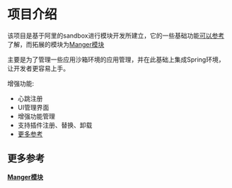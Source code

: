 # 项目介绍

该项目是基于阿里的sandbox进行模块开发所建立，它的一些基础功能[可以参考](./SANDBOX-README.md)了解，而拓展的模块为[Manger模块](./sandbox-manager/README.md)

主要是为了管理一些应用沙箱环境的应用管理，并在此基础上集成Spring环境，让开发者更容易上手。

增强功能:

- 心跳注册
- UI管理界面
- 增强功能管理
- 支持插件注册、替换、卸载
- [更多参考](./sandbox-manager/sandbox-manager-module/README.md)

## 更多参考

**[Manger模块](./sandbox-manager/README.md)**

